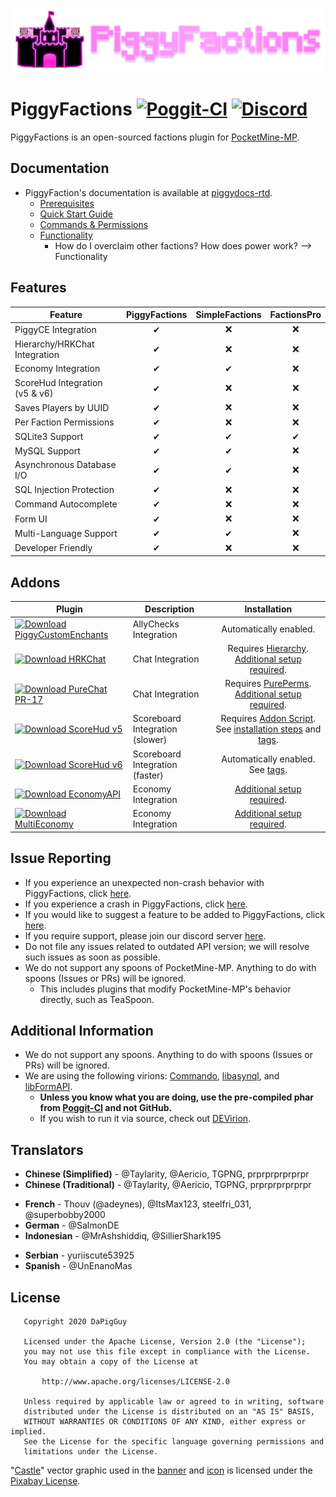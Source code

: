 ![PiggyFactions Banner](https://raw.githubusercontent.com/Aericio/piggydocs-rtd/master/source/_static/img/piggyfactions/banner.png)

# PiggyFactions [![Poggit-CI](https://poggit.pmmp.io/shield.dl/PiggyFactions)](https://poggit.pmmp.io/p/PiggyFactions) [![Discord](https://img.shields.io/discord/330850307607363585?logo=discord)](https://discord.gg/qmnDsSD)

PiggyFactions is an open-sourced factions plugin for [PocketMine-MP](https://github.com/pmmp/PocketMine-MP).

## Documentation
* PiggyFaction's documentation is available at [piggydocs-rtd](https://rtdx.aericio.net/en/latest/plugins/piggyfactions/index.html).
  * [Prerequisites](https://rtdx.aericio.net/en/latest/plugins/piggyfactions/docs/prerequisites.html)
  * [Quick Start Guide](https://rtdx.aericio.net/en/latest/plugins/piggyfactions/docs/quickstart.html)
  * [Commands & Permissions](https://rtdx.aericio.net/en/latest/plugins/piggyfactions/docs/commands-and-permissions.html)
  * [Functionality](https://rtdx.aericio.net/en/latest/plugins/piggyfactions/docs/functionality.html)
    * How do I overclaim other factions? How does power work? --> Functionality

## Features
| Feature | PiggyFactions | SimpleFactions | FactionsPro |
|-|:-:|:-:|:-:|
| PiggyCE Integration | ✔ | ❌ | ❌ |
| Hierarchy/HRKChat Integration | ✔ | ❌ | ❌ |
| Economy Integration | ✔ | ✔ | ❌ |
| ScoreHud Integration (v5 & v6) | ✔ | ❌ | ❌ |
| Saves Players by UUID | ✔ | ❌ | ❌ |
| Per Faction Permissions | ✔ | ❌ | ❌ |
| SQLite3 Support | ✔ | ✔ | ✔ |
| MySQL Support | ✔ | ✔ | ❌ |
| Asynchronous Database I/O | ✔ | ✔ | ❌ |
| SQL Injection Protection | ✔ | ❌ | ❌ |
| Command Autocomplete | ✔ | ❌ | ❌ |
| Form UI | ✔ | ❌ | ❌ |
| Multi-Language Support | ✔ | ✔ | ❌ |
| Developer Friendly | ✔ | ❌ | ❌ |

## Addons
| Plugin | Description | Installation |
|-|-|:-:|
| [![Download] PiggyCustomEnchants](https://poggit.pmmp.io/p/PiggyCustomEnchants) | AllyChecks Integration | Automatically enabled. |
| [![Download] HRKChat](https://poggit.pmmp.io/ci/CortexPE/HRKChat) | Chat Integration | Requires [Hierarchy](https://poggit.pmmp.io/ci/CortexPE/Hierarchy). [Additional setup required](https://rtdx.aericio.net/en/latest/plugins/piggyfactions/docs/quickstart.html#hrkchat). |
| [![Download] PureChat PR-17](https://poggit.pmmp.io/r/95436/PureChat_pr-17.phar) | Chat Integration | Requires [PurePerms](https://poggit.pmmp.io/ci/Heisenburger69/PureChat). [Additional setup required](https://rtdx.aericio.net/en/latest/plugins/piggyfactions/docs/quickstart.html#purechat). |
| [![Download] ScoreHud v5](https://poggit.pmmp.io/p/ScoreHud/5.2.0) | Scoreboard Integration (slower) | Requires [Addon Script](https://gist.github.com/DaPigGuy/07442f8b98a70e5973a528e4516e35d1). See [installation steps](https://github.com/Ifera/ScoreHud/tree/v5#how-to-use-addons) and [tags](https://rtdx.aericio.net/en/latest/plugins/piggyfactions/docs/addons.html#scorehud-v5-legacy). |
| [![Download] ScoreHud v6](https://poggit.pmmp.io/p/ScoreHud) | Scoreboard Integration (faster) | Automatically enabled. See [tags](https://rtdx.aericio.net/en/latest/plugins/piggyfactions/docs/addons.html#scorehud-v6). |
| [![Download] EconomyAPI](https://poggit.pmmp.io/p/EconomyAPI) | Economy Integration | [Additional setup required](https://rtdx.aericio.net/en/latest/plugins/piggyfactions/docs/further-configuration.html#economy). |
| [![Download] MultiEconomy](https://poggit.pmmp.io/p/MultiEconomy) | Economy Integration | [Additional setup required](https://rtdx.aericio.net/en/latest/plugins/piggyfactions/docs/further-configuration.html#economy). |

[Download]: https://i.imgur.com/PnWVUhK.png

## Issue Reporting
* If you experience an unexpected non-crash behavior with PiggyFactions, click [here](https://github.com/DaPigGuy/PiggyFactions/issues/new?assignees=DaPigGuy&labels=bug&template=bug_report.md&title=).
* If you experience a crash in PiggyFactions, click [here](https://github.com/DaPigGuy/PiggyFactions/issues/new?assignees=DaPigGuy&labels=bug&template=crash.md&title=).
* If you would like to suggest a feature to be added to PiggyFactions, click [here](https://github.com/DaPigGuy/PiggyFactions/issues/new?assignees=DaPigGuy&labels=suggestion&template=suggestion.md&title=).
* If you require support, please join our discord server [here](https://discord.gg/qmnDsSD).
* Do not file any issues related to outdated API version; we will resolve such issues as soon as possible.
* We do not support any spoons of PocketMine-MP. Anything to do with spoons (Issues or PRs) will be ignored.
  * This includes plugins that modify PocketMine-MP's behavior directly, such as TeaSpoon.

## Additional Information
* We do not support any spoons. Anything to do with spoons (Issues or PRs) will be ignored.
* We are using the following virions: [Commando](https://github.com/ParoxityTeam/Commando), [libasynql](https://github.com/poggit/libasynql), and [libFormAPI](https://github.com/jojoe77777/FormAPI).
    * **Unless you know what you are doing, use the pre-compiled phar from [Poggit-CI](https://poggit.pmmp.io/ci/DaPigGuy/PiggyFactions/~) and not GitHub.**
    * If you wish to run it via source, check out [DEVirion](https://github.com/poggit/devirion).

## Translators
* **Chinese (Simplified)** - @Taylarity, @Aericio, TGPNG, prprprprprprpr
* **Chinese (Traditional)** - @Taylarity, @Aericio, TGPNG, prprprprprprpr
<!-- **Dutch** - @KingOfTurkey38 -->
* **French** - Thouv (@adeynes), @ItsMax123, steelfri_031, @superbobby2000
* **German** - @SalmonDE
* **Indonesian** - @MrAshshiddiq, @SillierShark195
<!-- **Korean** - @Nabibobettau -->
<!-- **Romanian** - @Gabitzuu -->
* **Serbian** - yuriiscute53925
* **Spanish** - @UnEnanoMas
<!-- **Turkish** - @KingOfTurkey38 -->

## License
```
   Copyright 2020 DaPigGuy

   Licensed under the Apache License, Version 2.0 (the "License");
   you may not use this file except in compliance with the License.
   You may obtain a copy of the License at

       http://www.apache.org/licenses/LICENSE-2.0

   Unless required by applicable law or agreed to in writing, software
   distributed under the License is distributed on an "AS IS" BASIS,
   WITHOUT WARRANTIES OR CONDITIONS OF ANY KIND, either express or implied.
   See the License for the specific language governing permissions and
   limitations under the License.

```
"[Castle](https://pixabay.com/images/id-2672317/)" vector graphic used in the [banner](https://raw.githubusercontent.com/DaPigGuy/PiggyFactions/master/resources/img/PiggyFactions-banner.png) and [icon](https://raw.githubusercontent.com/DaPigGuy/PiggyFactions/master/resources/img/PiggyFactions-icon.png) is licensed under the [Pixabay License](https://pixabay.com/service/license/).
